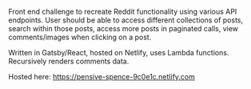 Front end challenge to recreate Reddit functionality using various API endpoints. User should be able to access different collections of posts, search within those posts, access more posts in paginated calls, view comments/images when clicking on a post.

Written in Gatsby/React, hosted on Netlify, uses Lambda functions. Recursively renders comments data.

Hosted here: https://pensive-spence-9c0e1c.netlify.com
